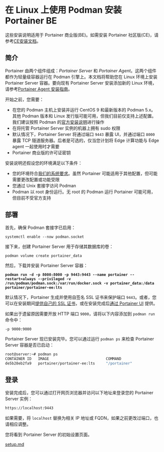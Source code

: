 # 在 Linux 上使用 Podman 安装 Portainer BE

这些安装说明适用于 Portainer 商业版(BE)。如需安装 Portainer 社区版(CE)，请参考[CE安装文档](../../../install-ce/server/podman/linux.md)。

## 简介

Portainer 由两个组件组成：_Portainer Server_ 和 _Portainer Agent_。这两个组件都作为轻量级容器运行在 Podman 引擎上。本文档将帮助您在 Linux 环境上安装 Portainer Server 容器。要向现有 Portainer Server 安装添加新的 Linux 环境，请参考[Portainer Agent 安装指南](../../../../admin/environments/add/podman/agent.md)。

开始之前，您需要：

* 在您的 Podman 主机上安装并运行 CentOS 9 和最新版本的 Podman 5.x。其他 Podman 版本和 Linux 发行版可能可用，但我们目前仅支持上述配置。我们建议按照 Podman 的[官方安装说明](https://podman.io/docs/installation#installing-on-linux)进行操作
* 在将托管 Portainer Server 实例的机器上拥有 sudo 权限
* 默认情况下，Portainer Server 将通过端口 `9443` 暴露 UI，并通过端口 `8000` 暴露 TCP 隧道服务器。后者是可选的，仅当您计划将 Edge 计算功能与 Edge agent 一起使用时才需要
* Portainer 商业版的许可证密钥

安装说明还假设您的环境满足以下条件：

* 您的环境符合[我们的系统要求](../../../requirements-and-prerequisites.md)。虽然 Portainer 可能适用于其他配置，但可能需要更改配置或功能受限
* 您通过 Unix 套接字访问 Podman
* Podman 以 root 身份运行。无 root 的 Podman 运行 Portainer 可能可用，但目前不受官方支持

## 部署

首先，确保 Podman 套接字已启用：

```
systemctl enable --now podman.socket
```

接下来，创建 Portainer Server 用于存储其数据库的卷：

```bash
podman volume create portainer_data
```

然后，下载并安装 Portainer Server 容器：

<pre><code><strong>podman run -d -p 8000:8000 -p 9443:9443 --name portainer --restart=always --privileged -v /run/podman/podman.sock:/var/run/docker.sock -v portainer_data:/data portainer/portainer-ee:lts
</strong></code></pre>

默认情况下，Portainer 生成并使用自签名 SSL 证书来保护端口 `9443`。或者，您可以在安装期间[提供自己的 SSL 证书](../../../../advanced/ssl.md#using-your-own-ssl-certificate-on-docker-standalone)，或在安装完成后[通过 Portainer UI](../../../../admin/settings/#ssl-certificate) 提供。

如果出于遗留原因需要开放 HTTP 端口 `9000`，请将以下内容添加到 `podman run` 命令中：

`-p 9000:9000`

Portainer Server 现已安装完毕。您可以通过运行 `podman ps` 来检查 Portainer Server 容器是否已启动：

```bash
root@server:~# podman ps
CONTAINER ID   IMAGE                          COMMAND                  CREATED       STATUS      PORTS                                                                                  NAMES             
de5b28eb2fa9   portainer/portainer-ee:lts     "/portainer"             2 weeks ago   Up 9 days   0.0.0.0:8000->8000/tcp, :::8000->8000/tcp, 0.0.0.0:9443->9443/tcp, :::9443->9443/tcp   portainer
```

## 登录

安装完成后，您可以通过打开网页浏览器并访问以下地址来登录您的 Portainer Server 实例：

```bash
https://localhost:9443
```

如果需要，将 `localhost` 替换为相关 IP 地址或 FQDN，如果之前更改过端口，也请相应调整。

您将看到 Portainer Server 的初始设置页面。

[setup.md](../setup.md)
